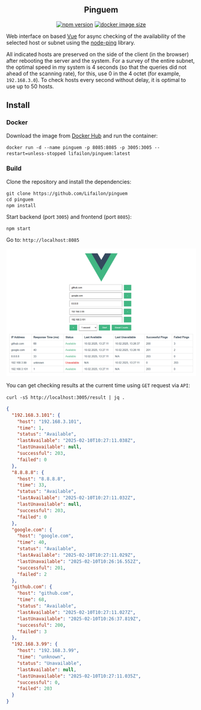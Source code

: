<h2 align="center">
    Pinguem
</h2>

<p align="center">
        <a href="https://www.npmjs.com/package/pinguem"><img title="npm version"src="https://img.shields.io/npm/v/pinguem?logo=npm&logoColor=red"></a>
        <a href="https://hub.docker.com/r/lifailon/pinguem"><img title="docker image size"src="https://img.shields.io/docker/image-size/lifailon/pinguem?&color=blue&logo=Docker&label=Docker+Image"></a>
</p>

Web interface on based [Vue](https://github.com/vuejs/core) for async checking of the availability of the selected host or subnet using the [node-ping](https://github.com/danielzzz/node-ping) library.

All indicated hosts are preserved on the side of the client (in the browser) after rebooting the server and the system. For a survey of the entire subnet, the optimal speed in my system is 4 seconds (so that the queries did not ahead of the scanning rate), for this, use 0 in the 4 octet (for example, `192.168.3.0`). To check hosts every second without delay, it is optimal to use up to 50 hosts.

## Install

### Docker

Download the image from [Docker Hub](https://hub.docker.com/r/lifailon/pinguem) and run the container:

```shell
docker run -d --name pinguem -p 8085:8085 -p 3005:3005 --restart=unless-stopped lifailon/pinguem:latest
```

### Build

Clone the repository and install the dependencies:

```shell
git clone https://github.com/Lifailon/pinguem
cd pinguem
npm install
```

Start backend (port `3005`) and frontend (port `8085`):

```shell
npm start
```

Go to: `http://localhost:8085`

![example](/image/example.jpg)

You can get checking results at the current time using `GET` request via `API`:

`curl -sS http://localhost:3005/result | jq .`

```json
{
  "192.168.3.101": {
    "host": "192.168.3.101",
    "time": 1,
    "status": "Available",
    "lastAvailable": "2025-02-10T10:27:11.038Z",
    "lastUnavailable": null,
    "successful": 203,
    "failed": 0
  },
  "8.8.8.8": {
    "host": "8.8.8.8",
    "time": 33,
    "status": "Available",
    "lastAvailable": "2025-02-10T10:27:11.032Z",
    "lastUnavailable": null,
    "successful": 203,
    "failed": 0
  },
  "google.com": {
    "host": "google.com",
    "time": 40,
    "status": "Available",
    "lastAvailable": "2025-02-10T10:27:11.029Z",
    "lastUnavailable": "2025-02-10T10:26:16.552Z",
    "successful": 201,
    "failed": 2
  },
  "github.com": {
    "host": "github.com",
    "time": 68,
    "status": "Available",
    "lastAvailable": "2025-02-10T10:27:11.027Z",
    "lastUnavailable": "2025-02-10T10:26:37.819Z",
    "successful": 200,
    "failed": 3
  },
  "192.168.3.99": {
    "host": "192.168.3.99",
    "time": "unknown",
    "status": "Unavailable",
    "lastAvailable": null,
    "lastUnavailable": "2025-02-10T10:27:11.035Z",
    "successful": 0,
    "failed": 203
  }
}
```